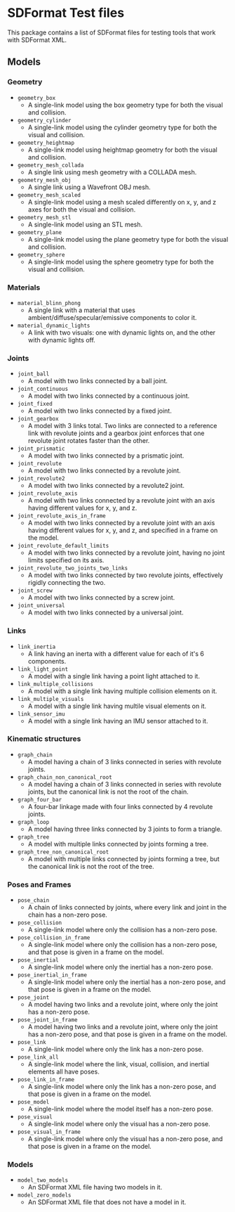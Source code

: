 # SDFormat Test files

This package contains a list of SDFormat files for testing tools that work with SDFormat XML.

## Models

### Geometry

* `geometry_box`
  * A single-link model using the box geometry type for both the visual and collision.
* `geometry_cylinder`
  * A single-link model using the cylinder geometry type for both the visual and collision.
* `geometry_heightmap`
  * A single-link model using heightmap geometry for both the visual and collision.
* `geometry_mesh_collada`
  * A single link using mesh geometry with a COLLADA mesh.
* `geometry_mesh_obj`
  * A single link using a Wavefront OBJ mesh.
* `geometry_mesh_scaled`
  * A single-link model using a mesh scaled differently on x, y, and z axes for both the visual and collision.
* `geometry_mesh_stl`
  * A single-link model using an STL mesh.
* `geometry_plane`
  * A single-link model using the plane geometry type for both the visual and collision.
* `geometry_sphere`
  * A single-link model using the sphere geometry type for both the visual and collision.

### Materials

* `material_blinn_phong`
  * A single link with a material that uses ambient/diffuse/specular/emissive components to color it.
* `material_dynamic_lights`
  * A link with two visuals: one with dynamic lights on, and the other with dynamic lights off.

### Joints

* `joint_ball`
  * A model with two links connected by a ball joint.
* `joint_continuous`
  * A model with two links connected by a continuous joint.
* `joint_fixed`
  * A model with two links connected by a fixed joint.
* `joint_gearbox`
  * A model with 3 links total. Two links are connected to a reference link with revolute joints and a gearbox joint enforces that one revolute joint rotates faster than the other.
* `joint_prismatic`
  * A model with two links connected by a prismatic joint.
* `joint_revolute`
  * A model with two links connected by a revolute joint.
* `joint_revolute2`
  * A model with two links connected by a revolute2 joint.
* `joint_revolute_axis`
  * A model with two links connected by a revolute joint with an axis having different values for x, y, and z.
* `joint_revolute_axis_in_frame`
  * A model with two links connected by a revolute joint with an axis having different values for x, y, and z, and specified in a frame on the model.
* `joint_revolute_default_limits`
  * A model with two links connected by a revolute joint, having no joint limits specified on its axis.
* `joint_revolute_two_joints_two_links`
  * A model with two links connected by two revolute joints, effectively rigidly connecting the two.
* `joint_screw`
  * A model with two links connected by a screw joint.
* `joint_universal`
  * A model with two links connected by a universal joint.

### Links

* `link_inertia`
  * A link having an inerta with a different value for each of it's 6 components.
* `link_light_point`
  * A model with a single link having a point light attached to it.
* `link_multiple_collisions`
  * A model with a single link having multiple collision elements on it.
* `link_multiple_visuals`
  * A model with a single link having multile visual elements on it.
* `link_sensor_imu`
  * A model with a single link having an IMU sensor attached to it.

### Kinematic structures

* `graph_chain`
  * A model having a chain of 3 links connected in series with revolute joints.
* `graph_chain_non_canonical_root`
  * A model having a chain of 3 links connected in series with revolute joints, but the canonical link is not the root of the chain.
* `graph_four_bar`
  * A four-bar linkage made with four links connected by 4 revolute joints.
* `graph_loop`
  * A model having three links connected by 3 joints to form a triangle.
* `graph_tree`
  * A model with multiple links connected by joints forming a tree.
* `graph_tree_non_canonical_root`
  * A model with multiple links connected by joints forming a tree, but the canonical link is not the root of the tree.

### Poses and Frames

* `pose_chain`
  * A chain of links connected by joints, where every link and joint in the chain has a non-zero pose.
* `pose_collision`
  * A single-link model where only the collision has a non-zero pose.
* `pose_collision_in_frame`
  * A single-link model where only the collision has a non-zero pose, and that pose is given in a frame on the model.
* `pose_inertial`
  * A single-link model where only the inertial has a non-zero pose.
* `pose_inertial_in_frame`
  * A single-link model where only the inertial has a non-zero pose, and that pose is given in a frame on the model.
* `pose_joint`
  * A model having two links and a revolute joint, where only the joint has a non-zero pose.
* `pose_joint_in_frame`
  * A model having two links and a revolute joint, where only the joint has a non-zero pose, and that pose is given in a frame on the model.
* `pose_link`
  * A single-link model where only the link has a non-zero pose.
* `pose_link_all`
  * A single-link model where the link, visual, collision, and inertial elements all have poses.
* `pose_link_in_frame`
  * A single-link model where only the link has a non-zero pose, and that pose is given in a frame on the model.
* `pose_model`
  * A single-link model where the model itself has a non-zero pose.
* `pose_visual`
  * A single-link model where only the visual has a non-zero pose.
* `pose_visual_in_frame`
  * A single-link model where only the visual has a non-zero pose, and that pose is given in a frame on the model.

### Models

* `model_two_models`
  * An SDFormat XML file having two models in it.
* `model_zero_models`
  * An SDFormat XML file that does not have a model in it.

